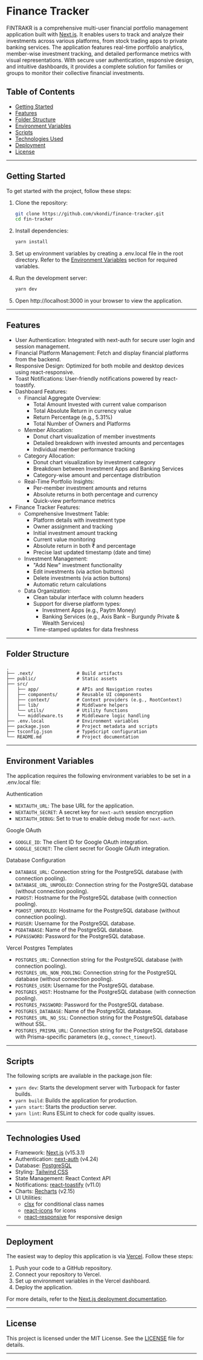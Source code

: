 # Finance Tracker

FINTRAKR is a comprehensive multi-user financial portfolio management application built with [Next.js](https://nextjs.org). It enables users to track and analyze their investments across various platforms, from stock trading apps to private banking services. The application features real-time portfolio analytics, member-wise investment tracking, and detailed performance metrics with visual representations. With secure user authentication, responsive design, and intuitive dashboards, it provides a complete solution for families or groups to monitor their collective financial investments.

## Table of Contents

- [Getting Started](#getting-started)
- [Features](#features)
- [Folder Structure](#folder-structure)
- [Environment Variables](#environment-variables)
- [Scripts](#scripts)
- [Technologies Used](#technologies-used)
- [Deployment](#deployment)
- [License](#license)

---

## Getting Started

To get started with the project, follow these steps:

1. Clone the repository:

   ```bash
   git clone https://github.com/vkondi/finance-tracker.git
   cd fin-tracker
   ```
2. Install dependencies:

   ```bash
   yarn install
   ```
3. Set up environment variables by creating a .env.local file in the root directory. Refer to the [Environment Variables](#environment-variables) section for required variables.
4. Run the development server:

   ```bash
   yarn dev
   ```
5. Open http://localhost:3000 in your browser to view the application.

---

## Features
- User Authentication: Integrated with next-auth for secure user login and session management.
- Financial Platform Management: Fetch and display financial platforms from the backend.
- Responsive Design: Optimized for both mobile and desktop devices using react-responsive.
- Toast Notifications: User-friendly notifications powered by react-toastify.
- Dashboard Features:
  - Financial Aggregate Overview:
    - Total Amount Invested with current value comparison
    - Total Absolute Return in currency value
    - Return Percentage (e.g., 5.31%)
    - Total Number of Owners and Platforms
  - Member Allocation:
    - Donut chart visualization of member investments
    - Detailed breakdown with invested amounts and percentages
    - Individual member performance tracking
  - Category Allocation:
    - Donut chart visualization by investment category
    - Breakdown between Investment Apps and Banking Services
    - Category-wise amount and percentage distribution
  - Real-Time Portfolio Insights:
    - Per-member investment amounts and returns
    - Absolute returns in both percentage and currency
    - Quick-view performance metrics
- Finance Tracker Features:
  - Comprehensive Investment Table:
    - Platform details with investment type
    - Owner assignment and tracking
    - Initial investment amount tracking
    - Current value monitoring
    - Absolute return in both ₹ and percentage
    - Precise last updated timestamp (date and time)
  - Investment Management:
    - "Add New" investment functionality
    - Edit investments (via action buttons)
    - Delete investments (via action buttons)
    - Automatic return calculations
  - Data Organization:
    - Clean tabular interface with column headers
    - Support for diverse platform types:
      - Investment Apps (e.g., Paytm Money)
      - Banking Services (e.g., Axis Bank – Burgundy Private & Wealth Services)
    - Time-stamped updates for data freshness

---

## Folder Structure

```
.
├── .next/                # Build artifacts
├── public/               # Static assets
├── src/
│   ├── app/              # APIs and Navigation routes
│   ├── components/       # Reusable UI components
│   ├── context/          # Context providers (e.g., RootContext)
│   ├── lib/              # Middlware helpers
│   └── utils/            # Utility functions
│   └── middleware.ts     # Middleware logic handling
├── .env.local            # Environment variables
├── package.json          # Project metadata and scripts
├── tsconfig.json         # TypeScript configuration
└── README.md             # Project documentation
```

---

## Environment Variables
The application requires the following environment variables to be set in a .env.local file:

Authentication

- `NEXTAUTH_URL`: The base URL for the application.
- `NEXTAUTH_SECRET`: A secret key for `next-auth` session encryption 
- `NEXTAUTH_DEBUG`: Set to true to enable debug mode for `next-auth`.

Google OAuth

- `GOOGLE_ID`: The client ID for Google OAuth integration.
- `GOOGLE_SECRET`: The client secret for Google OAuth integration.

Database Configuration

- `DATABASE_URL`: Connection string for the PostgreSQL database (with connection pooling).
- `DATABASE_URL_UNPOOLED`: Connection string for the PostgreSQL database (without connection pooling).
- `PGHOST`: Hostname for the PostgreSQL database (with connection pooling).
- `PGHOST_UNPOOLED`: Hostname for the PostgreSQL database (without connection pooling).
- `PGUSER`: Username for the PostgreSQL database.
- `PGDATABASE`: Name of the PostgreSQL database.
- `PGPASSWORD`: Password for the PostgreSQL database.

Vercel Postgres Templates

- `POSTGRES_URL`: Connection string for the PostgreSQL database (with connection pooling).
- `POSTGRES_URL_NON_POOLING`: Connection string for the PostgreSQL database (without connection pooling).
- `POSTGRES_USER`: Username for the PostgreSQL database.
- `POSTGRES_HOST`: Hostname for the PostgreSQL database (with connection pooling).
- `POSTGRES_PASSWORD`: Password for the PostgreSQL database.
- `POSTGRES_DATABASE`: Name of the PostgreSQL database.
- `POSTGRES_URL_NO_SSL`: Connection string for the PostgreSQL database without SSL.
- `POSTGRES_PRISMA_URL`: Connection string for the PostgreSQL database with Prisma-specific parameters (e.g., `connect_timeout`).

---

## Scripts
The following scripts are available in the package.json file:

- `yarn dev`: Starts the development server with Turbopack for faster builds.
- `yarn build`: Builds the application for production.
- `yarn start`: Starts the production server.
- `yarn lint`: Runs ESLint to check for code quality issues.

---

## Technologies Used

- Framework: [Next.js](https://nextjs.org) (v15.3.1)
- Authentication: [next-auth](https://next-auth.js.org) (v4.24)
- Database: [PostgreSQL](https://www.postgresql.org)
- Styling: [Tailwind CSS](https://tailwindcss.com)
- State Management: React Context API
- Notifications: [react-toastify](https://fkhadra.github.io/react-toastify) (v11.0)
- Charts: [Recharts](https://recharts.org) (v2.15)
- UI Utilities: 
  - [clsx](https://github.com/lukeed/clsx) for conditional class names
  - [react-icons](https://react-icons.github.io/react-icons/) for icons
  - [react-responsive](https://github.com/yocontra/react-responsive) for responsive design

---

## Deployment
The easiest way to deploy this application is via [Vercel](https://vercel.com). Follow these steps:

1. Push your code to a GitHub repository.
2. Connect your repository to Vercel.
3. Set up environment variables in the Vercel dashboard.
4. Deploy the application.

For more details, refer to the [Next.js deployment documentation](https://nextjs.org/docs/app/building-your-application/deploying).

---

## License

This project is licensed under the MIT License. See the [LICENSE](LICENSE) file for details.

---